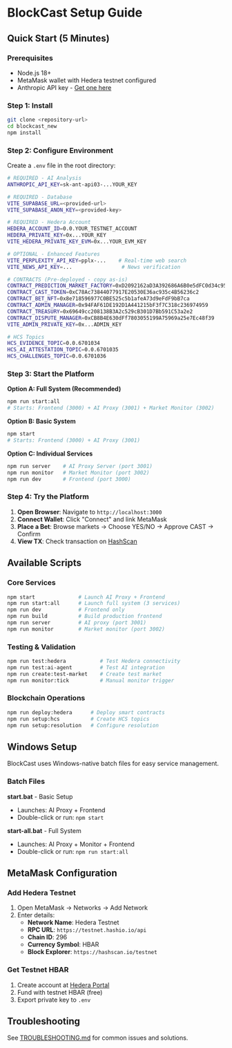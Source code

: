 # BlockCast Setup Guide

## Quick Start (5 Minutes)

### Prerequisites
- Node.js 18+
- MetaMask wallet with Hedera testnet configured
- Anthropic API key - [Get one here](https://console.anthropic.com/)

### Step 1: Install

```bash
git clone <repository-url>
cd blockcast_new
npm install
```

### Step 2: Configure Environment

Create a `.env` file in the root directory:

```bash
# REQUIRED - AI Analysis
ANTHROPIC_API_KEY=sk-ant-api03-...YOUR_KEY

# REQUIRED - Database
VITE_SUPABASE_URL=<provided-url>
VITE_SUPABASE_ANON_KEY=<provided-key>

# REQUIRED - Hedera Account
HEDERA_ACCOUNT_ID=0.0.YOUR_TESTNET_ACCOUNT
HEDERA_PRIVATE_KEY=0x...YOUR_KEY
VITE_HEDERA_PRIVATE_KEY_EVM=0x...YOUR_EVM_KEY

# OPTIONAL - Enhanced Features
VITE_PERPLEXITY_API_KEY=pplx-...    # Real-time web search
VITE_NEWS_API_KEY=...                # News verification

# CONTRACTS (Pre-deployed - copy as-is)
CONTRACT_PREDICTION_MARKET_FACTORY=0xD2092162aD3A392686A6B0e5dFC0d34c953c221D
CONTRACT_CAST_TOKEN=0xC78Ac73844077917E20530E36ac935c4B56236c2
CONTRACT_BET_NFT=0x8e718596977C0BE525c5b1afeA73d9eFdF9bB7ca
CONTRACT_ADMIN_MANAGER=0x94FAF61DE192D1A441215bF3f7C318c236974959
CONTRACT_TREASURY=0x69649cc208138B3A2c529cB301D7Bb591C53a2e2
CONTRACT_DISPUTE_MANAGER=0xCB8B4E630dFf7803055199A75969a25e7Ec48f39
VITE_ADMIN_PRIVATE_KEY=0x...ADMIN_KEY

# HCS Topics
HCS_EVIDENCE_TOPIC=0.0.6701034
HCS_AI_ATTESTATION_TOPIC=0.0.6701035
HCS_CHALLENGES_TOPIC=0.0.6701036
```

### Step 3: Start the Platform

**Option A: Full System (Recommended)**
```bash
npm run start:all
# Starts: Frontend (3000) + AI Proxy (3001) + Market Monitor (3002)
```

**Option B: Basic System**
```bash
npm start
# Starts: Frontend (3000) + AI Proxy (3001)
```

**Option C: Individual Services**
```bash
npm run server    # AI Proxy Server (port 3001)
npm run monitor   # Market Monitor (port 3002)
npm run dev       # Frontend (port 3000)
```

### Step 4: Try the Platform

1. **Open Browser**: Navigate to `http://localhost:3000`
2. **Connect Wallet**: Click "Connect" and link MetaMask
3. **Place a Bet**: Browse markets → Choose YES/NO → Approve CAST → Confirm
4. **View TX**: Check transaction on [HashScan](https://hashscan.io/testnet)

## Available Scripts

### Core Services
```bash
npm start              # Launch AI Proxy + Frontend
npm run start:all      # Launch full system (3 services)
npm run dev            # Frontend only
npm run build          # Build production frontend
npm run server         # AI proxy (port 3001)
npm run monitor        # Market monitor (port 3002)
```

### Testing & Validation
```bash
npm run test:hedera           # Test Hedera connectivity
npm run test:ai-agent         # Test AI integration
npm run create:test-market    # Create test market
npm run monitor:tick          # Manual monitor trigger
```

### Blockchain Operations
```bash
npm run deploy:hedera      # Deploy smart contracts
npm run setup:hcs          # Create HCS topics
npm run setup:resolution   # Configure resolution
```

## Windows Setup

BlockCast uses Windows-native batch files for easy service management.

### Batch Files

**start.bat** - Basic Setup
- Launches: AI Proxy + Frontend
- Double-click or run: `npm start`

**start-all.bat** - Full System
- Launches: AI Proxy + Monitor + Frontend
- Double-click or run: `npm run start:all`

## MetaMask Configuration

### Add Hedera Testnet

1. Open MetaMask → Networks → Add Network
2. Enter details:
   - **Network Name**: Hedera Testnet
   - **RPC URL**: `https://testnet.hashio.io/api`
   - **Chain ID**: 296
   - **Currency Symbol**: HBAR
   - **Block Explorer**: `https://hashscan.io/testnet`

### Get Testnet HBAR

1. Create account at [Hedera Portal](https://portal.hedera.com/)
2. Fund with testnet HBAR (free)
3. Export private key to `.env`

## Troubleshooting

See [TROUBLESHOOTING.md](./TROUBLESHOOTING.md) for common issues and solutions.
